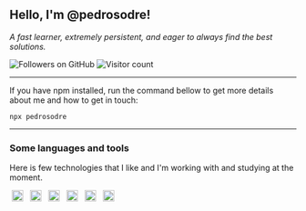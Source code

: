 <h2>Hello, I'm @pedrosodre!</h2>
<p>
    <em>A fast learner, extremely persistent, and eager to always find the best solutions.</em>
</p>

<div>
    <img src="https://img.shields.io/github/followers/pedrosodre" alt="Followers on GitHub">
    <img src="https://visitor-badge.glitch.me/badge?page_id=pedrosodre.pedrosodre" alt="Visitor count" />
</div>

<hr />

If you have npm installed, run the command bellow to get more details about me and how to get in touch:
```
npx pedrosodre
```

<hr />

<h3>Some languages and tools</h3>

<p>Here is few technologies that I like and I'm working with and studying at the moment.</p>

<div>
    <img height="20" src="https://cdn.worldvectorlogo.com/logos/typescript.svg" style="margin:0px 4px;" />
    <img height="20" src="https://cdn.worldvectorlogo.com/logos/javascript.svg" style="margin:0px 4px;" />
    <img height="20" src="https://cdn.worldvectorlogo.com/logos/nodejs.svg" style="margin:0px 4px;" />
    <img height="20" src="https://cdn.worldvectorlogo.com/logos/react.svg" style="margin:0px 4px;" />
    <img height="20" src="https://cdn.worldvectorlogo.com/logos/amazon-web-services-2.svg" style="margin:0px 4px;" />
    <img height="20" src="https://cdn.worldvectorlogo.com/logos/nginx.svg" style="margin:0px 4px;" />
</div>